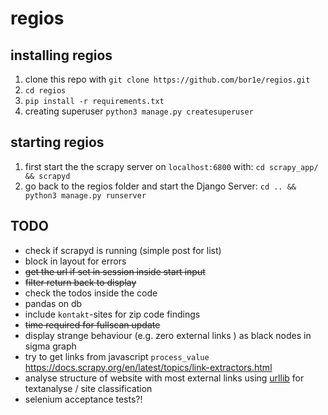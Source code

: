 # regios

## installing regios
1. clone this repo with `git clone https://github.com/bor1e/regios.git`
2. `cd regios`
3. `pip install -r requirements.txt`
4. creating superuser `python3 manage.py createsuperuser`

## starting regios
1. first start the the scrapy server on `localhost:6800` with:
`cd scrapy_app/ && scrapyd`
2. go back to the regios folder and start the Django Server: 
`cd .. && python3 manage.py runserver`

## TODO
- check if scrapyd is running (simple post for list)
- block in layout for errors
- ~~get the url if set in session inside start input~~
- ~~filter return back to display~~
- check the todos inside the code
- pandas on db
- include `kontakt`-sites for zip code findings
- ~~time required for fullscan update~~
- display strange behaviour (e.g. zero external links ) as black nodes in sigma graph
- try to get links from javascript `process_value` https://docs.scrapy.org/en/latest/topics/link-extractors.html
- analyse structure of website with most external links using [urllib](https://docs.python.org/3/howto/urllib2.html) for textanalyse / site classification
- selenium acceptance tests?!
